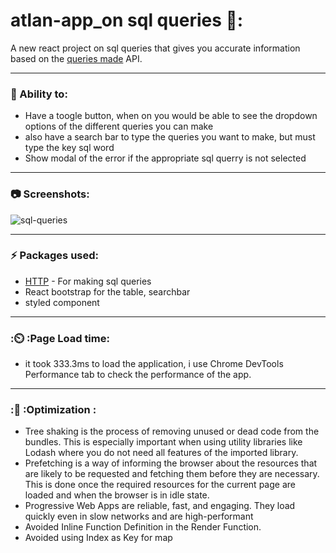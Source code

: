 # atlan-app_on sql queries 📔:

A new react project on sql queries that gives you accurate information based on the [queries made]([https://openweathermap.org/current](https://github.com/graphql-compose/graphql-compose-examples/tree/master/examples/northwind/data/csv)) API.


---


### :muscle: Ability to:
- Have a toogle button, when on you would be able to see the dropdown options of the different queries you can make
- also have a search bar to type the queries you want to make, but must type the key sql word
- Show modal of the error if the appropriate sql querry is not selected

---

### :camera: Screenshots:
![sql-queries](https://user-images.githubusercontent.com/76845356/170958905-c1f2b28f-d938-4f40-afd8-aef9564a3f6a.PNG)


----
### :zap: Packages used:
- [HTTP]([https://pub.dev/packages/http](https://github.com/graphql-compose/graphql-compose-examples/tree/master/examples/northwind/data/csv)) - For making sql queries 
- React bootstrap for the table, searchbar
- styled component


--------
### :⏲️ :Page Load time:
- it took 333.3ms to load the application, i use Chrome DevTools Performance tab to check the performance of the app.


-----------
### :🎇 :Optimization :
- Tree shaking is the process of removing unused or dead code from the bundles. This is especially important when using utility libraries like Lodash where you do not need all features of the imported library.
- Prefetching is a way of informing the browser about the resources that are likely to be requested and fetching them before they are necessary. This is done once the required resources for the current page are loaded and when the browser is in idle state.
- Progressive Web Apps are reliable, fast, and engaging. They load quickly even in slow networks and are high-performant
-  Avoided Inline Function Definition in the Render Function.
-  Avoided using Index as Key for map


